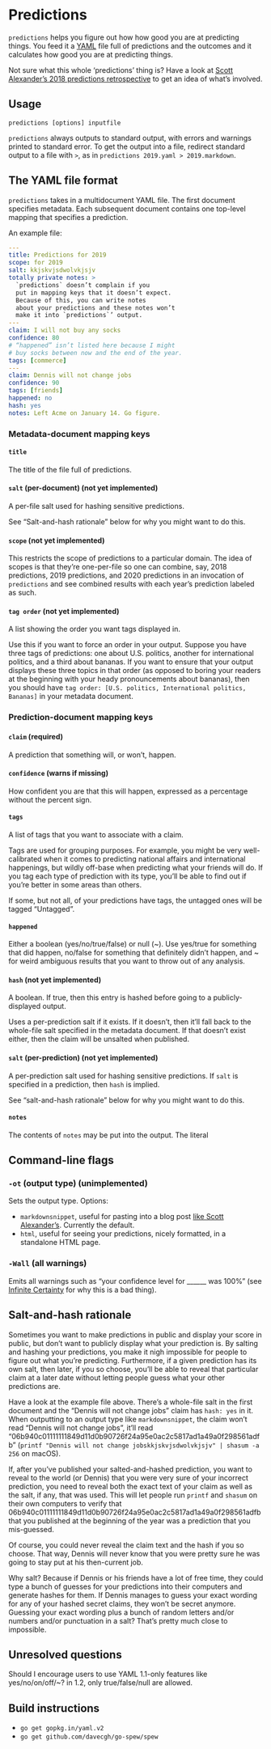 # Predictions

`predictions` helps you figure out how how good you are at predicting things. You feed it a [YAML][] file full of predictions and the outcomes and it calculates how good you are at predicting things.

Not sure what this whole ‘predictions’ thing is? Have a look at [Scott Alexander’s 2018 predictions retrospective][ssc2018] to get an idea of what’s involved.

[yaml]: https://en.wikipedia.org/wiki/YAML "YAML Ain’t Markup Language"
[ssc2018]: https://slatestarcodex.com/2019/01/22/2018-predictions-calibration-results/

## Usage

`predictions [options] inputfile`

`predictions` always outputs to standard output, with errors and warnings printed to standard error. To get the output into a file, redirect standard output to a file with `>`, as in `predictions 2019.yaml > 2019.markdown`.

## The YAML file format

`predictions` takes in a multidocument YAML file. The first document specifies metadata. Each subsequent document contains one top-level mapping that specifies a prediction.

An example file:

```yaml
---
title: Predictions for 2019
scope: for 2019
salt: kkjskvjsdwolvkjsjv
totally private notes: >
  `predictions` doesn’t complain if you
  put in mapping keys that it doesn’t expect.
  Because of this, you can write notes
  about your predictions and these notes won’t
  make it into `predictions`’ output.
---
claim: I will not buy any socks
confidence: 80
# “happened” isn’t listed here because I might
# buy socks between now and the end of the year.
tags: [commerce]
---
claim: Dennis will not change jobs
confidence: 90
tags: [friends]
happened: no
hash: yes
notes: Left Acme on January 14. Go figure.
```

### Metadata-document mapping keys

#### `title`

The title of the file full of predictions.

#### `salt` (per-document) (not yet implemented)

A per-file salt used for hashing sensitive predictions.

See “Salt-and-hash rationale” below for why you might want to do this.

#### `scope` (not yet implemented)

This restricts the scope of predictions to a particular domain. The idea of scopes is that they’re one-per-file so one can combine, say, 2018 predictions, 2019 predictions, and 2020 predictions in an invocation of `predictions` and see combined results with each year’s prediction labeled as such.

#### `tag order` (not yet implemented)

A list showing the order you want tags displayed in.

Use this if you want to force an order in your output. Suppose you have three tags of predictions: one about U.S. politics, another for international politics, and a third about bananas. If you want to ensure that your output displays these three topics in that order (as opposed to boring your readers at the beginning with your heady pronouncements about bananas), then you should have `tag order: [U.S. politics, International politics, Bananas]` in your metadata document.

### Prediction-document mapping keys

#### `claim` (required)

A prediction that something will, or won’t, happen.

#### `confidence` (warns if missing)

How confident you are that this will happen, expressed as a percentage without the percent sign.

#### `tags`

A list of tags that you want to associate with a claim.

Tags are used for grouping purposes. For example, you might be very well-calibrated when it comes to predicting national affairs and international happenings, but wildly off-base when predicting what your friends will do. If you tag each type of prediction with its type, you’ll be able to find out if you’re better in some areas than others.

If some, but not all, of your predictions have tags, the untagged ones will be tagged “Untagged”.

#### `happened`

Either a boolean (yes/no/true/false) or null (~). Use yes/true for something that did happen, no/false for something that definitely didn’t happen, and ~ for weird ambiguous results that you want to throw out of any analysis.

#### `hash` (not yet implemented)

A boolean. If true, then this entry is hashed before going to a publicly-displayed output.

Uses a per-prediction salt if it exists. If it doesn’t, then it’ll fall back to the whole-file salt specified in the metadata document. If that doesn’t exist either, then the claim will be unsalted when published.

#### `salt` (per-prediction) (not yet implemented)

A per-prediction salt used for hashing sensitive predictions. If `salt` is specified in a prediction, then `hash` is implied.

See “salt-and-hash rationale” below for why you might want to do this.

#### `notes`

The contents of `notes` may be put into the output. The literal

## Command-line flags

### `-ot` (output type) (unimplemented)

Sets the output type. Options:

- `markdownsnippet`, useful for pasting into a blog post [like Scott Alexander’s][ssc2018]. Currently the default.
- `html`, useful for seeing your predictions, nicely formatted, in a standalone HTML page.

### `-Wall` (all warnings)

Emits all warnings such as “your confidence level for \_\_\_\_\_\_ was 100%” (see [Infinite Certainty][ic] for why this is a bad thing).

[ic]: https://www.readthesequences.com/Infinite-Certainty

## Salt-and-hash rationale

Sometimes you want to make predictions in public and display your score in public, but don’t want to publicly display what your prediction is. By salting and hashing your predictions, you make it nigh impossible for people to figure out what you’re predicting. Furthermore, if a given prediction has its own salt, then later, if you so choose, you’ll be able to reveal that particular claim at a later date without letting people guess what your other predictions are.

Have a look at the example file above. There’s a whole-file salt in the first document and the “Dennis will not change jobs” claim has `hash: yes` in it. When outputting to an output type like `markdownsnippet`, the claim won’t read “Dennis will not change jobs”, it’ll read “06b940c01111111849d11d0b90726f24a95e0ac2c5817ad1a49a0f298561adfb” (`printf "Dennis will not change jobskkjskvjsdwolvkjsjv" | shasum -a 256` on macOS).

If, after you’ve published your salted-and-hashed prediction, you want to reveal to the world (or Dennis) that you were very sure of your incorrect prediction, you need to reveal both the exact text of your claim as well as the salt, if any, that was used. This will let people run `printf` and `shasum` on their own computers to verify that 06b940c01111111849d11d0b90726f24a95e0ac2c5817ad1a49a0f298561adfb that you published at the beginning of the year was a prediction that you mis-guessed.

Of course, you could never reveal the claim text and the hash if you so choose. That way, Dennis will never know that you were pretty sure he was going to stay put at his then-current job.

Why salt? Because if Dennis or his friends have a lot of free time, they could type a bunch of guesses for your predictions into their computers and generate hashes for them. If Dennis manages to guess your exact wording for any of your hashed secret claims, they won’t be secret anymore. Guessing your exact wording plus a bunch of random letters and/or numbers and/or punctuation in a salt? That’s pretty much close to impossible.

## Unresolved questions

Should I encourage users to use YAML 1.1-only features like yes/no/on/off/~? in 1.2, only true/false/null are allowed.

## Build instructions

- `go get gopkg.in/yaml.v2`
- `go get github.com/davecgh/go-spew/spew`
